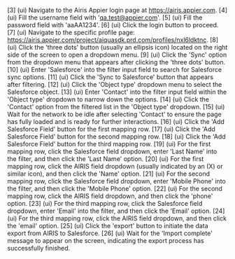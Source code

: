 [3] (ui) Navigate to the Airis Appier login page at https://airis.appier.com.
[4] (ui) Fill the username field with 'qa.test@appier.com'.
[5] (ui) Fill the password field with 'aaAA1234'.
[6] (ui) Click the login button to proceed.
[7] (ui) Navigate to the specific profile page: https://airis.appier.com/project/aiquasdk.prd.com/profiles/nxl6ldktnc.
[8] (ui) Click the 'three dots' button (usually an ellipsis icon) located on the right side of the screen to open a dropdown menu.
[9] (ui) Click the 'Sync' option from the dropdown menu that appears after clicking the 'three dots' button.
[10] (ui) Enter 'Salesforce' into the filter input field to search for Salesforce sync options.
[11] (ui) Click the 'Sync to Salesforce' button that appears after filtering.
[12] (ui) Click the 'Object type' dropdown menu to select the Salesforce object.
[13] (ui) Enter 'Contact' into the filter input field within the 'Object type' dropdown to narrow down the options.
[14] (ui) Click the 'Contact' option from the filtered list in the 'Object type' dropdown.
[15] (ui) Wait for the network to be idle after selecting 'Contact' to ensure the page has fully loaded and is ready for further interactions.
[16] (ui) Click the 'Add Salesforce Field' button for the first mapping row.
[17] (ui) Click the 'Add Salesforce Field' button for the second mapping row.
[18] (ui) Click the 'Add Salesforce Field' button for the third mapping row.
[19] (ui) For the first mapping row, click the Salesforce field dropdown, enter 'Last Name' into the filter, and then click the 'Last Name' option.
[20] (ui) For the first mapping row, click the AIRIS field dropdown (usually indicated by an (X) or similar icon), and then click the 'Name' option.
[21] (ui) For the second mapping row, click the Salesforce field dropdown, enter 'Mobile Phone' into the filter, and then click the 'Mobile Phone' option.
[22] (ui) For the second mapping row, click the AIRIS field dropdown, and then click the 'phone' option.
[23] (ui) For the third mapping row, click the Salesforce field dropdown, enter 'Email' into the filter, and then click the 'Email' option.
[24] (ui) For the third mapping row, click the AIRIS field dropdown, and then click the 'email' option.
[25] (ui) Click the 'export' button to initiate the data export from AIRIS to Salesforce.
[26] (ui) Wait for the 'Import complete' message to appear on the screen, indicating the export process has successfully finished.

